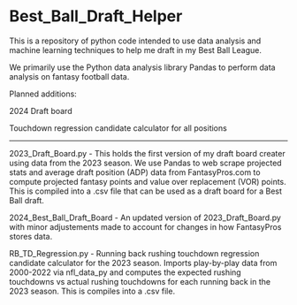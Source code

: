# Best_Ball_Draft_Helper
This is a repository of python code intended to use data analysis and machine learning techniques to help me draft in my Best Ball League.

We primarily use the Python data analysis library Pandas to perform data analysis on fantasy football data.

Planned additions: 

2024 Draft board

Touchdown regression candidate calculator for all positions

-------------------------------------------------------------------------------------------------------------------------------

2023_Draft_Board.py  -  This holds the first version of my draft board creater using data from the 2023 season. We use Pandas to web scrape projected stats and average draft position (ADP) data from FantasyPros.com to compute projected fantasy points and value over replacement (VOR) points. This is compiled into a .csv file that can be used as a draft board for a Best Ball draft.

2024_Best_Ball_Draft_Board - An updated version of 2023_Draft_Board.py with minor adjustements made to account for changes in how FantasyPros stores data.

RB_TD_Regression.py  -  Running back rushing touchdown regression candidate calculator for the 2023 season. Imports play-by-play data from 2000-2022 via nfl_data_py and computes the expected rushing touchdowns vs actual rushing touchdowns for each running back in the 2023 season. This is compiles into a .csv file.
